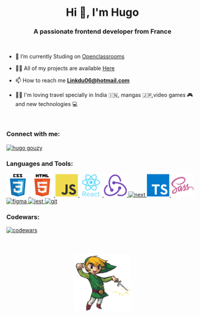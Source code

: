 <h1 align="center">Hi 👋, I'm Hugo</h1>
<h3 align="center">A passionate frontend developer from France</h3>
<br>

- 🔭 I’m currently Studing on [Openclassrooms](https://openclassrooms.com/)

- 👨‍💻 All of my projects are available [Here](https://github.com/gotin23?tab=repositories)

- 📫 How to reach me **Linkdu06@hotmail.com**

- 👨‍🎨 I'm loving travel specially in India 🇮🇳, mangas 🇯🇵,video games 🎮 and new technologies 💻
<br>
<h3 align="left">Connect with me:</h3>
<p align="left">
<a href="https://www.linkedin.com/in/hugo-gouzy-987166209/" target="blank"><img align="center" src="https://raw.githubusercontent.com/rahuldkjain/github-profile-readme-generator/master/src/images/icons/Social/linked-in-alt.svg" alt="hugo gouzy" height="60" width="80" /></a>
</p>

<h3 align="left">Languages and Tools:</h3>
<p align="left"> <a href="https://www.w3schools.com/css/" target="_blank" rel="noreferrer"> <img src="https://raw.githubusercontent.com/devicons/devicon/master/icons/css3/css3-original-wordmark.svg" alt="css3" width="60" height="60"/> </a>  <a href="https://www.w3.org/html/" target="_blank" rel="noreferrer"> <img src="https://raw.githubusercontent.com/devicons/devicon/master/icons/html5/html5-original-wordmark.svg" alt="html5" width="60" height="60"/> </a> <a href="https://developer.mozilla.org/en-US/docs/Web/JavaScript" target="_blank" rel="noreferrer"> <img src="https://raw.githubusercontent.com/devicons/devicon/master/icons/javascript/javascript-original.svg" alt="javascript" width="60" height="60"/> </a> <a href="https://reactjs.org/" target="_blank" rel="noreferrer"> <img src="https://raw.githubusercontent.com/devicons/devicon/master/icons/react/react-original-wordmark.svg" alt="react" width="60" height="60"/> </a><a href="https://redux.js.org" target="_blank" rel="noreferrer"> <img src="https://raw.githubusercontent.com/devicons/devicon/master/icons/redux/redux-original.svg" alt="redux" width="60" height="60"/> </a> <a href="https://nextjs.org/" target="_blank" rel="noreferrer"> <img src="https://www.svgrepo.com/show/354113/nextjs-icon.svg" alt="next" width="60" height="60"/> </a>  <a href="https://www.typescriptlang.org/" target="_blank" rel="noreferrer"> <img src="https://raw.githubusercontent.com/devicons/devicon/master/icons/typescript/typescript-original.svg" alt="typescript" width="60" height="60"/> </a>
  <a href="https://sass-lang.com" target="_blank" rel="noreferrer"> <img src="https://raw.githubusercontent.com/devicons/devicon/master/icons/sass/sass-original.svg" alt="sass" width="60" height="60"/> </a>
<a href="https://www.figma.com/" target="_blank" rel="noreferrer"> <img src="https://www.vectorlogo.zone/logos/figma/figma-icon.svg" alt="figma" width="60" height="60"/> </a>
  <a href="https://jestjs.io/fr/" target="_blank" rel="noreferrer"> <img src="https://cdn.worldvectorlogo.com/logos/jest-2.svg" alt="jest" width="120" height="120"/> </a>
<a href="https://git-scm.com/" target="_blank" rel="noreferrer"> <img src="https://www.vectorlogo.zone/logos/git-scm/git-scm-icon.svg" alt="git" width="60" height="60"/> </a> 
</p>



<h3 align="left">Codewars:</h3>
<a href="https://www.codewars.com/users/Gotin" target="_blank" rel="noreferrer"><img src="https://www.codewars.com/users/Gotin/badges/micro" alt="codewars" width='200px'/></a>
<br>
<br>
<br>
<h4 align='center'><img src="https://github.com/gotin23/gotin23/blob/main/kisspng-the-legend-of-zelda-the-wind-waker-hd-the-legend-top-5-zelda-games-with-the-best-music-5ba40020ed0047.0153361215374745929708%20(1).png?raw=true" alt="Link" width='150px' height='150px'/></h4>



